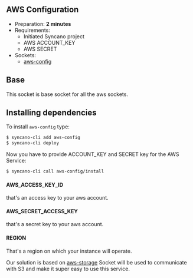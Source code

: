 ## AWS Configuration

- Preparation: **2 minutes**
- Requirements:
  - Initiated Syncano project
  - AWS ACCOUNT_KEY
  - AWS SECRET
- Sockets:
  - [aws-config](https://syncano.io/#/sockets/aws-config)

## Base 
This socket is base socket for  all the aws sockets.

## Installing dependencies

To install `aws-config` type:
```sh
$ syncano-cli add aws-config
$ syncano-cli deploy
```

Now you have to provide ACCOUNT_KEY and SECRET key for the AWS Service:
```sh
$ syncano-cli call aws-config/install
```

#### AWS_ACCESS_KEY_ID 
that's an access key to your aws account.

#### AWS_SECRET_ACCESS_KEY 
that's a secret key to your aws account.

#### REGION 
That's a region on which your instance will operate.

Our solution is based on [aws-storage](https://syncano.io/#/sockets/aws-storage) Socket will be used to communicate with S3 and make it super easy to use this service.
